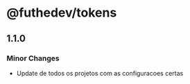 # @futhedev/tokens

## 1.1.0

### Minor Changes

- Update de todos os projetos com as configuracoes certas
